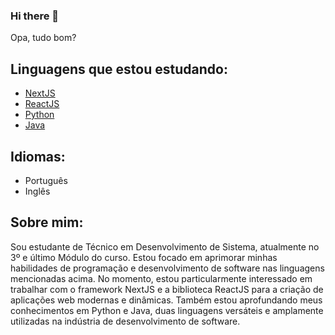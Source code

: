 ### Hi there 👋

<!--
**FelpsMinozzo/FelpsMinozzo** is a ✨ _special_ ✨ repository because its `README.md` (this file) appears on your GitHub profile.

Here are some ideas to get you started:

- 🔭 I’m currently working on ...
- 🌱 I’m currently learning ...
- 👯 I’m looking to collaborate on ...
- 🤔 I’m looking for help with ...
- 💬 Ask me about ...
- 📫 How to reach me: ...
- 😄 Pronouns: ...
- ⚡ Fun fact: ...
-->
<style>
@keyframes typing {
  from { width: 0 }
  to { width: 100% }
}

@keyframes blink-caret {
  from, to { border-color: transparent }
  50% { border-color: orange; }
}

#paragraph1 {
  width: 100%;
  overflow: hidden;
  white-space: nowrap;
  animation: typing 2s steps(30, end), blink-caret 0.5s step-end infinite;
}

#paragraph2 {
  opacity: 0;
  animation: fadeIn 1s 2s forwards;
}

@keyframes fadeIn {
  0% { opacity: 0; }
  100% { opacity: 1; }
}
</style>
<p>
  <span id="paragraph1">Opa, tudo bom?</span>
  <span id="paragraph2">Me chamo Eduardo Felipe!</span>
</p>

<script>
  const paragraph2 = document.getElementById('paragraph2');
  paragraph2.style.animationDelay = (2 * 1000) + "ms";
</script>


<h2>Linguagens que estou estudando:</h2>
<ul>
    <li><a href="https://nextjs.org/">NextJS</a></li>
    <li><a href="https://reactjs.org/">ReactJS</a></li>
    <li><a href="https://www.python.org/">Python</a></li>
    <li><a href="https://www.java.com/">Java</a></li>
</ul>

<h2>Idiomas:</h2>
<ul>
    <li>Português</li>
    <li>Inglês</li>
</ul>

<h2>Sobre mim:</h2>
<p>Sou estudante de Técnico em Desenvolvimento de Sistema, atualmente no 3º e último Módulo do curso. Estou
    focado em aprimorar minhas habilidades de programação e desenvolvimento de software nas linguagens mencionadas
    acima. No momento, estou particularmente interessado em trabalhar com o framework NextJS e a biblioteca ReactJS
    para a criação de aplicações web modernas e dinâmicas. Também estou aprofundando meus conhecimentos em Python
    e Java, duas linguagens versáteis e amplamente utilizadas na indústria de desenvolvimento de software.</p>
    
